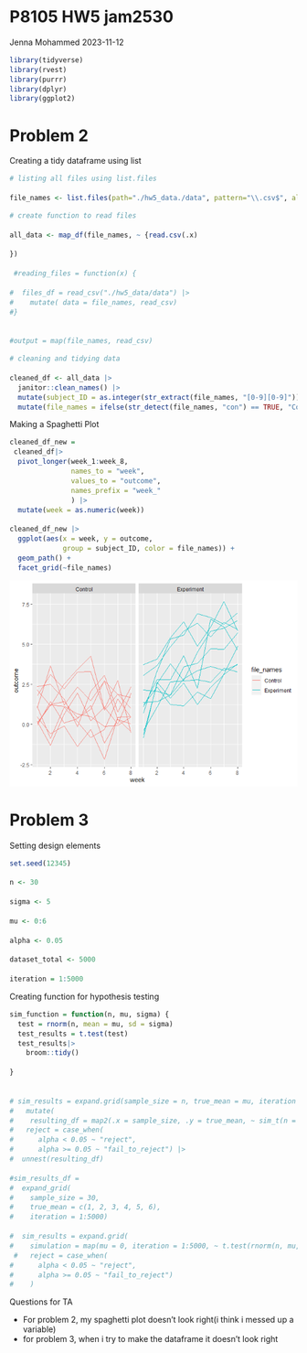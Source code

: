P8105 HW5 jam2530
================
Jenna Mohammed
2023-11-12

``` r
library(tidyverse)
library(rvest)
library(purrr)
library(dplyr)
library(ggplot2)
```

# Problem 2

Creating a tidy dataframe using list

``` r
# listing all files using list.files

file_names <- list.files(path="./hw5_data./data", pattern="\\.csv$", all.files=FALSE, full.names=TRUE)
```

``` r
# create function to read files

all_data <- map_df(file_names, ~ {read.csv(.x)

})

 #reading_files = function(x) {
  
#  files_df = read_csv("./hw5_data/data") |>
#    mutate( data = file_names, read_csv)
#}


#output = map(file_names, read_csv)
```

``` r
# cleaning and tidying data 

cleaned_df <- all_data |>
  janitor::clean_names() |>
  mutate(subject_ID = as.integer(str_extract(file_names, "[0-9][0-9]"))) |>
  mutate(file_names = ifelse(str_detect(file_names, "con") == TRUE, "Control", "Experiment"))
```

Making a Spaghetti Plot

``` r
cleaned_df_new = 
 cleaned_df|>
  pivot_longer(week_1:week_8,
               names_to = "week",
               values_to = "outcome",
               names_prefix = "week_"
               ) |>
  mutate(week = as.numeric(week))

cleaned_df_new |>
  ggplot(aes(x = week, y = outcome,
             group = subject_ID, color = file_names)) +
  geom_path() +
  facet_grid(~file_names)
```

![](p8105_hw5_jam2530_files/figure-gfm/unnamed-chunk-5-1.png)<!-- -->

# Problem 3

Setting design elements

``` r
set.seed(12345)

n <- 30

sigma <- 5

mu <- 0:6

alpha <- 0.05

dataset_total <- 5000

iteration = 1:5000
```

Creating function for hypothesis testing

``` r
sim_function = function(n, mu, sigma) {
  test = rnorm(n, mean = mu, sd = sigma)
  test_results = t.test(test)
  test_results|>
    broom::tidy()
  
}


# sim_results = expand.grid(sample_size = n, true_mean = mu, iteration = 1:5000) #|>
#   mutate(
#    resulting_df = map2(.x = sample_size, .y = true_mean, ~ sim_t(n = .x, mu = #.y))) |>
#   reject = case_when(
#      alpha < 0.05 ~ "reject",
#      alpha >= 0.05 ~ "fail_to_reject") |>
#  unnest(resulting_df)

#sim_results_df = 
#  expand_grid(
#    sample_size = 30,
#    true_mean = c(1, 2, 3, 4, 5, 6),
#    iteration = 1:5000)
  
#  sim_results = expand.grid(
#    simulation = map(mu = 0, iteration = 1:5000, ~ t.test(rnorm(n, mu,    #sigma))),
 #   reject = case_when(
#      alpha < 0.05 ~ "reject",
#      alpha >= 0.05 ~ "fail_to_reject")
#    )
```

Questions for TA

- For problem 2, my spaghetti plot doesn’t look right(i think i messed
  up a variable)
- for problem 3, when i try to make the dataframe it doesn’t look right
